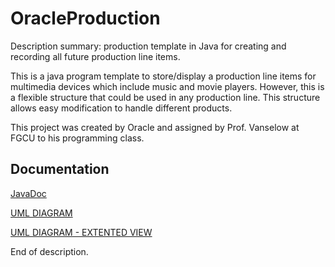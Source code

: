 # OracleProduction
Description summary: production template in Java for creating and recording all future production line items. 

This is a java program template to store/display a production line items for multimedia devices which include music and movie players.
However, this is a flexible structure that could be used in any production line. 
This structure allows easy modification to handle different products. 

This project was created by Oracle and assigned by Prof. Vanselow at FGCU to his programming class. 


## Documentation
[JavaDoc](https://github.com/caliman18/OracleProduction/blob/master/Docs/index-files/index-1.html)

[UML DIAGRAM](https://github.com/caliman18/OracleProduction/blob/master/UML_Diagrams%26JavaDoc_Files/OracleProduction%20Diagrams.pdf)

[UML DIAGRAM - EXTENTED VIEW](https://github.com/caliman18/OracleProduction/blob/master/UML_Diagrams%26JavaDoc_Files/UML%20Diagrams.png)


End of description. 
